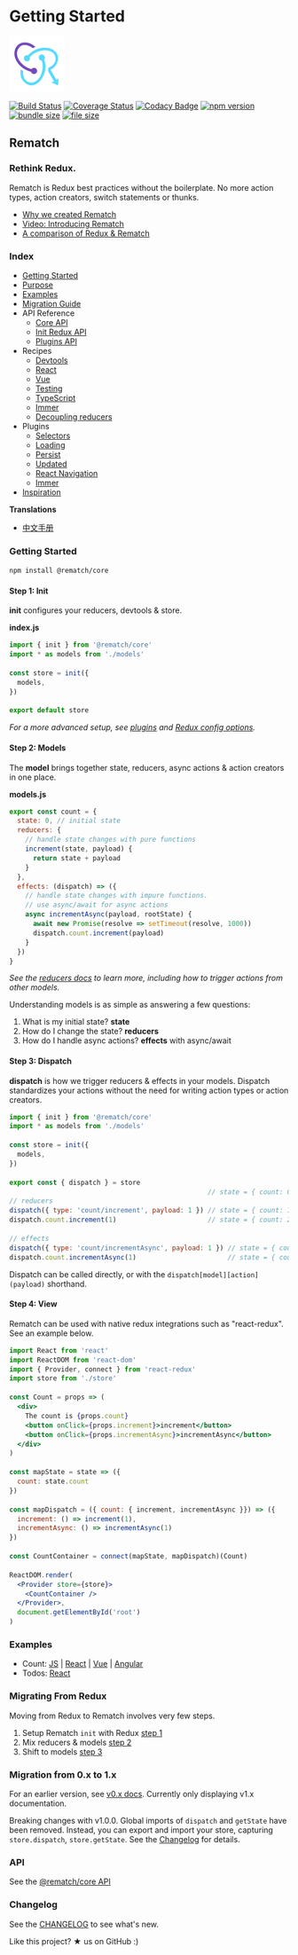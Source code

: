 # Getting Started

![](_media/icon.svg)

 [![Build Status](https://travis-ci.org/rematch/rematch.svg?branch=master)](https://travis-ci.org/rematch/rematch) [![Coverage Status](https://coveralls.io/repos/github/rematch/rematch/badge.svg?branch=master)](https://coveralls.io/github/rematch/rematch?branch=master) [![Codacy Badge](https://api.codacy.com/project/badge/Grade/04039822aa23402bb985d9b374ac4a39)](https://www.codacy.com/app/ShMcK/rematch?utm_source=github.com&utm_medium=referral&utm_content=rematch/rematch&utm_campaign=Badge_Grade) [![npm version](https://badge.fury.io/js/%40rematch%2Fcore.svg)](https://badge.fury.io/js/%40rematch%2Fcore) [![bundle size](https://img.shields.io/badge/bundlesize-~5kb-brightgreen.svg?style=flat)](https://img.shields.io/badge/bundlesize-~5kb-brightgreen.svg?style=flat) [![file size](https://img.shields.io/badge/dependencies-redux-brightgreen.svg?style=flat)](https://img.shields.io/badge/dependencies-redux-brightgreen.svg?style=flat)

## Rematch

### Rethink Redux.

Rematch is Redux best practices without the boilerplate. No more action types, action creators, switch statements or thunks.

* [Why we created Rematch](https://hackernoon.com/redesigning-redux-b2baee8b8a38)
* [Video: Introducing Rematch](https://www.youtube.com/watch?v=3ezSBYoL5do)
* [A comparison of Redux & Rematch](purpose.md)

### Index

* [Getting Started](./#getting-started)
* [Purpose](purpose.md)
* [Examples](./#examples)
* [Migration Guide](./#migrating-from-redux)
* API Reference
  * [Core API](api-reference/api.md)
  * [Init Redux API](api-reference/reduxapi.md)
  * [Plugins API](api-reference/pluginsapi.md)
* Recipes
  * [Devtools](recipes/devtools.md)
  * [React](recipes/react.md)
  * [Vue](recipes/vue.md)
  * [Testing](recipes/testing.md)
  * [TypeScript](recipes/typescript.md)
  * [Immer](recipes/immer.md)
  * [Decoupling reducers](recipes/decouplingreducers.md)
* Plugins
  * [Selectors](plugins/select.md)
  * [Loading](plugins/loading.md)
  * [Persist](plugins/persist.md)
  * [Updated](plugins/updated.md)
  * [React Navigation](plugins/react-navigation.md)
  * [Immer](plugins/immer.md)
* [Inspiration](inspiration.md)

**Translations**

* [中文手册](https://rematch.gitbook.io/handbook)

### Getting Started

```bash
npm install @rematch/core
```

#### Step 1: Init

**init** configures your reducers, devtools & store.

**index.js**

```javascript
import { init } from '@rematch/core'
import * as models from './models'

const store = init({
  models,
})

export default store
```

_For a more advanced setup, see_ [_plugins_](https://github.com/rematch/rematch/tree/e4fe17537a947bbe8a9faf1e0e77099beb7fef91/docs/plugins.md) _and_ [_Redux config options_](api-reference/reduxapi.md)_._

#### Step 2: Models

The **model** brings together state, reducers, async actions & action creators in one place.

**models.js**

```javascript
export const count = {
  state: 0, // initial state
  reducers: {
    // handle state changes with pure functions
    increment(state, payload) {
      return state + payload
    }
  },
  effects: (dispatch) => ({
    // handle state changes with impure functions.
    // use async/await for async actions
    async incrementAsync(payload, rootState) {
      await new Promise(resolve => setTimeout(resolve, 1000))
      dispatch.count.increment(payload)
    }
  })
}
```

_See the_ [_reducers docs_](https://github.com/rematch/rematch/blob/master/docs/api.md#reducers) _to learn more, including how to trigger actions from other models._

Understanding models is as simple as answering a few questions:

1. What is my initial state? **state**
2. How do I change the state? **reducers**
3. How do I handle async actions? **effects** with async/await

#### Step 3: Dispatch

**dispatch** is how we trigger reducers & effects in your models. Dispatch standardizes your actions without the need for writing action types or action creators.

```javascript
import { init } from '@rematch/core'
import * as models from './models'

const store = init({
  models,
})

export const { dispatch } = store
                                                  // state = { count: 0 }
// reducers
dispatch({ type: 'count/increment', payload: 1 }) // state = { count: 1 }
dispatch.count.increment(1)                       // state = { count: 2 }

// effects
dispatch({ type: 'count/incrementAsync', payload: 1 }) // state = { count: 3 } after delay
dispatch.count.incrementAsync(1)                       // state = { count: 4 } after delay
```

Dispatch can be called directly, or with the `dispatch[model][action](payload)` shorthand.

#### Step 4: View

Rematch can be used with native redux integrations such as "react-redux". See an example below.

```jsx
import React from 'react'
import ReactDOM from 'react-dom'
import { Provider, connect } from 'react-redux'
import store from './store'

const Count = props => (
  <div>
    The count is {props.count}
    <button onClick={props.increment}>increment</button>
    <button onClick={props.incrementAsync}>incrementAsync</button>
  </div>
)

const mapState = state => ({
  count: state.count
})

const mapDispatch = ({ count: { increment, incrementAsync }}) => ({
  increment: () => increment(1),
  incrementAsync: () => incrementAsync(1)
})

const CountContainer = connect(mapState, mapDispatch)(Count)

ReactDOM.render(
  <Provider store={store}>
    <CountContainer />
  </Provider>,
  document.getElementById('root')
)
```

### Examples

* Count: [JS](https://codepen.io/Sh_McK/pen/BJMmXx?editors=1010) \| [React](https://codesandbox.io/s/3kpyz2nnz6) \| [Vue](https://codesandbox.io/s/n3373olqo0) \| [Angular](https://stackblitz.com/edit/rematch-angular-5-count)
* Todos: [React](https://codesandbox.io/s/92mk9n6vww)

### Migrating From Redux

Moving from Redux to Rematch involves very few steps.

1. Setup Rematch `init` with Redux [step 1](https://codesandbox.io/s/yw2wy1q929)
2. Mix reducers & models [step 2](https://codesandbox.io/s/9yk6rjok1r)
3. Shift to models [step 3](https://codesandbox.io/s/mym2x8m7v9)

### Migration from 0.x to 1.x

For an earlier version, see [v0.x docs](https://github.com/rematch/rematch/tree/v0). Currently only displaying v1.x documentation.

Breaking changes with v1.0.0. Global imports of `dispatch` and `getState` have been removed. Instead, you can export and import your store, capturing `store.dispatch`, `store.getState`. See the [Changelog](https://github.com/rematch/rematch/blob/master/CHANGELOG.md) for details.

### API

See the [@rematch/core API](api-reference/api.md)

### Changelog

See the [CHANGELOG](https://github.com/rematch/rematch/blob/master/CHANGELOG.md) to see what's new.

Like this project? ★ us on GitHub :\)

